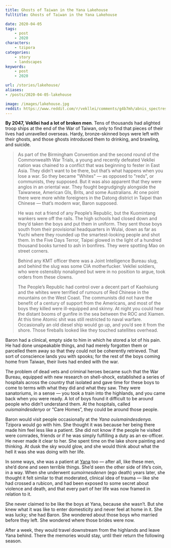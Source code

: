 ```yaml
---
title: Ghosts of Taiwan in the Yana Lakehouse
fulltitle: Ghosts of Taiwan in the Yana Lakehouse

date: 2020-04-05
tags:
    - post
    - 2020
characters:
    - tzipora
categories:
    - story
    - landscapes
keywords:
    - post
    - 2020

url: /stories/lakehouse/
aliases:
- /posts/2020-04-05-lakehouse

image: /images/lakehouse.jpg
reddit: https://www.reddit.com/r/vekllei/comments/g4b7mh/abnis_spectres_of_violence/
---
```

**By 2047, Vekllei had a lot of broken men**. Tens of thousands had alighted troop ships at the end of the War of Taiwan, only to find that pieces of their lives had unravelled overseas. Hardy, bronze-skinned boys were left with their ghosts, and those ghosts introduced them to drinking, and brawling, and suicide.

>As part of the Birmingham Convention and the second round of the Commonwealth War Trials, a young and recently defeated Vekllei nation was chained to a conflict that was beginning to fester in East Asia. They didn’t want to be there, but that’s what happens when you lose a war. So they became "Whites" — as opposed to "reds", or communists, they supposed. But it was also apparent that they were anglos in an oriental war. They fought begrudgingly alongside the Taiwanese, American GIs, Brits, and some Australians. At one point there were more white foreigners in the Datong district in Taipei than Chinese — that’s modern war, Baron supposed.
>
>He was not a friend of any People’s Republic, but the Kuomintang wankers were off the rails. The high schools had closed down and they’d taken the boys and put them in uniform. They sent those boys south from their provisional headquarters in Wulai, down as far as Yuchi where they rounded up the smartest-looking people and shot them. In the Five Days Terror, Taipei glowed in the light of a hundred thousand books turned to ash in bonfires. They were spotting Mao on street corners.
>
>Behind any KMT officer there was a Joint Intelligence Bureau slug, and behind the slug was some CIA motherfucker. Vekllei soldiers, who were ostensibly nonaligned but were in no position to argue, took orders from these clowns.
>
>The People’s Republic had control over a decent part of Kaohsiung and the whites were terrified of rumours of Red Chinese in the mountains on the West Coast. The communists did not have the benefit of a century of support from the Americans, and most of the boys they killed were ill-equipped and skinny. At night you could hear the distant booms of gunfire in the sea between the ROC and Xiamen. At this time Atomic shit was still restricted to naval warfare. Occasionally an old diesel ship would go up, and you’d see it from the shore. Those fireballs looked like they touched satellites overhead.

Baron had a clinical, empty side to him in which he stored a lot of his pain. He had done unspeakable things, and had merely forgotten them or parcelled them away so that they could not be coherently retrieved. That sort of conscience lands you with spooks; for the rest of the boys coming home from Taiwan, their lives had ended with the war.

The problem of dead vets and criminal heroes became such that the War Bureau, equipped with new research on shell-shock, established a series of hospitals across the country that isolated and gave time for these boys to come to terms with what they did and what they saw. They were sanatoriums, in a sense — you took a train into the highlands, and you came back when you were ready. A lot of boys found it difficult to be around people who didn’t understand them. At the hospitals, called *ouismaindesdenyo* or “Care Homes”, they could be around those people.

Baron would visit people occasionally at the *Yana* *ouismaindesdenya.* Tzipora would go with him. She thought it was because her being there made him feel less like a patient. She did not know if the people he visited were comrades, friends or if he was simply fulfilling a duty as an ex-officer. He never made it clear to her. She spent time on the lake shore painting and thinking. At dusk the sky would glow, and she would think about what the hell it was she was doing with her life.

In some ways, she was a patient at [Yana](/factbook/landscape/boroughs/yana) too — after all, like these men, she’d done and seen terrible things. She’d seen the other side of life’s coin, in a way. When she underwent *sumoirnesdenen* (ego death) years later, she thought it felt similar to that moderated, clinical idea of trauma — like she had crossed a rubicon, and had been exposed to some secret about violence and death, and that every part of her life was now framed in relation to it.

She never claimed to be like the boys at Yana, because she wasn’t. But she knew what it was like to enter domesticity and never feel at home in it. She was lucky; she had Baron. She wondered about those boys who married before they left. She wondered where those brides were now.

After a week, they would travel downstream from the highlands and leave Yana behind. There the memories would stay, until their return the following season.
